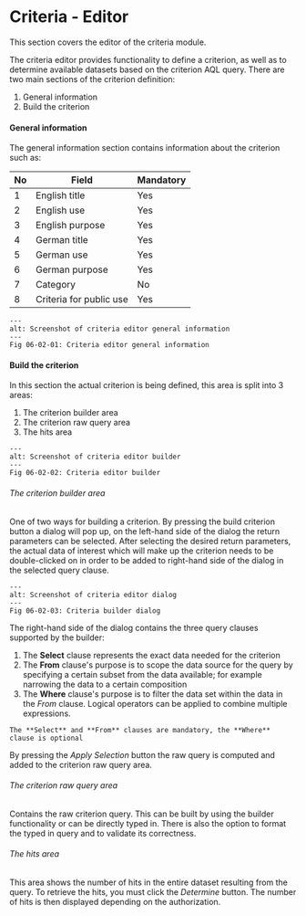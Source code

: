 # Criteria - Editor

This section covers the editor of the criteria module.

The criteria editor provides functionality to define a criterion, as well as to determine available datasets based on the criterion AQL query. There are two main sections of the criterion definition:
1. General information
2. Build the criterion

#### General information

The general information section contains information about the criterion such as:


| No  | Field                   | Mandatory |
|-----|-------------------------|-----------|
| 1   | English title           | Yes       |
| 2   | English use             | Yes       |
| 3   | English purpose         | Yes       |
| 4   | German title            | Yes       |
| 5   | German use              | Yes       |
| 6   | German purpose          | Yes       |
| 7   | Category                | No        |
| 8   | Criteria for public use | Yes       |


```{figure} images/criteria_editor.png
---
alt: Screenshot of criteria editor general information
---
Fig 06-02-01: Criteria editor general information
```


#### Build the criterion

In this section the actual criterion is being defined, this area is split into 3 areas:
1. The criterion builder area
2. The criterion raw query area
3. The hits area


```{figure} images/criteria_editor_builder_detail.png
---
alt: Screenshot of criteria editor builder
---
Fig 06-02-02: Criteria editor builder
```

###### The criterion builder area
One of two ways for building a criterion. By pressing the build criterion button a dialog will pop up, on the left-hand side of the dialog the return parameters can be 
selected. After selecting the desired return parameters, the actual data of interest which will make up the criterion needs to be double-clicked on in order to be added to
right-hand side of the dialog in the selected query clause. 

```{figure} images/criteria_builder_dialog.png
---
alt: Screenshot of criteria editor dialog
---
Fig 06-02-03: Criteria builder dialog
```

The right-hand side of the dialog contains the three query clauses supported by the builder:
1. The **Select** clause represents the exact data needed for the criterion
2. The **From** clause's purpose is to scope the data source for the query by specifying a certain subset from the data available; for example narrowing the data to a certain composition
2. The **Where** clause's purpose is to filter the data set within the data in the *From* clause. Logical operators can be applied to combine multiple expressions.

```{important}
The **Select** and **From** clauses are mandatory, the **Where** clause is optional
```

By pressing the *Apply Selection* button the raw query is computed and added to the criterion raw query area.

###### The criterion raw query area

Contains the raw criterion query. This can be built by using the builder functionality or can be directly typed in. There is also the option to format the typed in query
and to validate its correctness. 

###### The hits area

This area shows the number of hits in the entire dataset resulting from the query. To retrieve the hits, you must click the *Determine* button. The number of hits is then displayed depending on the authorization.
